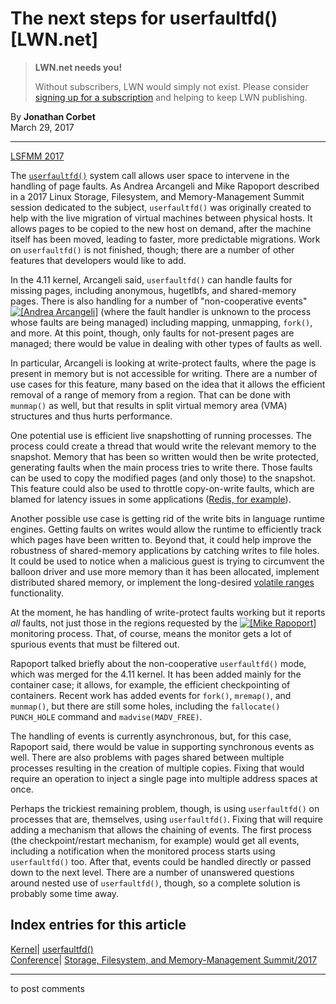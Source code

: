 # The next steps for userfaultfd() [LWN.net]

> **LWN.net needs you!**
> 
> Without subscribers, LWN would simply not exist. Please consider [signing up for a subscription](/Promo/nst-nag2/subscribe) and helping to keep LWN publishing. 

By **Jonathan Corbet**  
March 29, 2017 

* * *

[LSFMM 2017](/Articles/lsfmm2017/)

The [`userfaultfd()`](/Articles/636226/) system call allows user space to intervene in the handling of page faults. As Andrea Arcangeli and Mike Rapoport described in a 2017 Linux Storage, Filesystem, and Memory-Management Summit session dedicated to the subject, `userfaultfd()` was originally created to help with the live migration of virtual machines between physical hosts. It allows pages to be copied to the new host on demand, after the machine itself has been moved, leading to faster, more predictable migrations. Work on `userfaultfd()` is not finished, though; there are a number of other features that developers would like to add. 

In the 4.11 kernel, Arcangeli said, `userfaultfd()` can handle faults for missing pages, including anonymous, hugetlbfs, and shared-memory pages. There is also handling for a number of "non-cooperative events" [![\[Andrea
Arcangeli\]](https://static.lwn.net/images/conf/2017/lsfmm/AndreaArcangeli-sm.jpg)](/Articles/718201/) (where the fault handler is unknown to the process whose faults are being managed) including mapping, unmapping, `fork()`, and more. At this point, though, only faults for not-present pages are managed; there would be value in dealing with other types of faults as well. 

In particular, Arcangeli is looking at write-protect faults, where the page is present in memory but is not accessible for writing. There are a number of use cases for this feature, many based on the idea that it allows the efficient removal of a range of memory from a region. That can be done with `munmap()` as well, but that results in split virtual memory area (VMA) structures and thus hurts performance. 

One potential use is efficient live snapshotting of running processes. The process could create a thread that would write the relevant memory to the snapshot. Memory that has been so written would then be write protected, generating faults when the main process tries to write there. Those faults can be used to copy the modified pages (and only those) to the snapshot. This feature could also be used to throttle copy-on-write faults, which are blamed for latency issues in some applications ([Redis, for example](https://redis.io/topics/latency)). 

Another possible use case is getting rid of the write bits in language runtime engines. Getting faults on writes would allow the runtime to efficiently track which pages have been written to. Beyond that, it could help improve the robustness of shared-memory applications by catching writes to file holes. It could be used to notice when a malicious guest is trying to circumvent the balloon driver and use more memory than it has been allocated, implement distributed shared memory, or implement the long-desired [volatile ranges](/Articles/602650/) functionality. 

At the moment, he has handling of write-protect faults working but it reports _all_ faults, not just those in the regions requested by the [![\[Mike
Rapoport\]](https://static.lwn.net/images/conf/2017/lsfmm/MikeRapoport-sm.jpg)](/Articles/718202/) monitoring process. That, of course, means the monitor gets a lot of spurious events that must be filtered out. 

Rapoport talked briefly about the non-cooperative `userfaultfd()` mode, which was merged for the 4.11 kernel. It has been added mainly for the container case; it allows, for example, the efficient checkpointing of containers. Recent work has added events for `fork()`, `mremap()`, and `munmap()`, but there are still some holes, including the `fallocate()` `PUNCH_HOLE` command and `madvise(MADV_FREE)`. 

The handling of events is currently asynchronous, but, for this case, Rapoport said, there would be value in supporting synchronous events as well. There are also problems with pages shared between multiple processes resulting in the creation of multiple copies. Fixing that would require an operation to inject a single page into multiple address spaces at once. 

Perhaps the trickiest remaining problem, though, is using `userfaultfd()` on processes that are, themselves, using `userfaultfd()`. Fixing that will require adding a mechanism that allows the chaining of events. The first process (the checkpoint/restart mechanism, for example) would get all events, including a notification when the monitored process starts using `userfaultfd()` too. After that, events could be handled directly or passed down to the next level. There are a number of unanswered questions around nested use of `userfaultfd()`, though, so a complete solution is probably some time away.   
  
Index entries for this article  
---  
[Kernel](/Kernel/Index)| [userfaultfd()](/Kernel/Index#userfaultfd)  
[Conference](/Archives/ConferenceIndex/)| [Storage, Filesystem, and Memory-Management Summit/2017](/Archives/ConferenceIndex/#Storage_Filesystem_and_Memory-Management_Summit-2017)  
  


* * *

to post comments 
